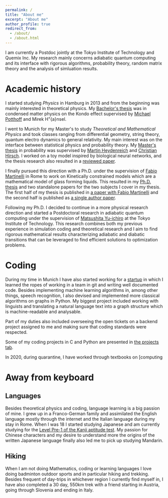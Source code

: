 ```yaml
---
permalink: /
title: "About me"
excerpt: "About me"
author_profile: true
redirect_from: 
  - /about/
  - /about.html
---
```


I am currently a Postdoc jointly at the Tokyo Institute of Technology and Quemix Inc.
My research mainly concerns adiabatic quantum computing and its interface with rigorous
algorithms, probability theory, random matrix theory  and the analysis of simluation results.

Academic history
=====
I started studying _Physics_ in Hamburg in 2013 and from the beginning was
mainly interested in theoretical physics. My [Bachelor's
thesis](/theses/bachelor-thesis) was in condensed matter physics on the Kondo
effect supervised by [Michael Potthoff](https://www.physik.uni-hamburg.de/en/th1/personen/potthoff-michael/potthoff-michael.html)
and Mirek H\"{a}nsel.

I went to Munich for my Master's to study _Theoretical and Mathematical
Physics_ and took classes ranging from differential geometry, string theory,
quantum electro dynamics to general relativity. My main interest was on the
interface between statistical physics and probability theory. My  [Master's
thesis](/theses/master-thesis) in probability was supervised by [Martin
Heydenreich](https://www.mathematik.uni-muenchen.de/~heyden/) and [Christian
Hirsch](https://christian-hirsch.netlify.app). I worked on a toy model inspired
by biological neural networks, and the thesis research
also resulted in a [reviewed
paper](/publication/2021-weakly-reinforced-polya-urns-on-countable-networks).

I finally pursued this direction with a Ph.D. under the supervision of [Fabio
Martinelli](http://www.mat.uniroma3.it/users/martin/) in Rome to work on
Kinetically constrained models which are a mathematical model of glass forming
liquids. This resulted in my [Ph.D.  thesis](/theses/phd-thesis) and two standalone papers
for the two subjects I cover in my thesis. The first half of my thesis is
published in [a paper with Fabio
Martinelli](/publication/2022-on-a-front-evolution-problem-for-the-multidimensional-east-model)
and the second half is published as [a single author
paper](/publication/2022-multicolour-east-model).

Following my Ph.D. I decided to continue in a more physical research direction
and started a Postdoctoral research in adiabatic quantum computing under the
supervision of [Matsushita
Yu-ichiro](https://www.msl.titech.ac.jp/english/member/profile/ymatsushita_en.html)
at the Tokyo Institute of Technology.  This research combines both my previous
experience in simulation coding and theoretical research and I aim to find
rigorous mathematical results characterizing adiabatic and diabatic transitions
that can be leveraged to find efficient solutions to optimization problems.

Coding
=====
During my time in Munich I have also started working for a
[startup](https://cognostics.de/) in which I
learned the ropes of working in a team in git and writing well documented code.
Besides implementing machine learning algorithms in, among other things, speech
recognition, I also devised and implemented more classical algorithms on
graphs in Python. My biggest project included working with linguists and translating a
natural language text into a graph structure which is machine-readable and
analysable.

Part of my duties also included overseeing the open tickets on a backend
project assigned to me and making sure that coding standards were respected.

Some of my coding
projects in C and Python are presented in [the projects tab](/projects).

In 2020, during quarantine, I have worked through textbooks on [computing

Away from keyboard
=====

Languages
-----
Besides theoretical physics and coding, language learning is a big passion of
mine. I grew up in a Franco-German family and assimilated the English language
mostly through the internet and the Italian language during my stay in Rome.
When I was 18 I started studying Japanese and am currently studying for the
[Level Pre-1 of the Kanji aptitude
test](https://en.wikipedia.org/wiki/Kanji_Kentei#Level_Pre-1). My passion for
Chinese characters and my desire to understand more the origins of the written
Japanese language finally also led me to pick up studying Mandarin.

Hiking
-----
When I am not doing Mathematics, coding or learning languages I love doing
badminton outdoor sports and in particular hiking and trekking. Besides
frequent of day-trips in whichever region I currently find myself in, I have
also completed a 30 day, 550km trek with a friend starting in Austria, going
through Slovenia and ending in Italy.
